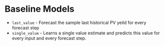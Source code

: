 # Baseline Models

 - `last_value` - Forecast the sample last historical PV yeild for every forecast step
 - `single_value` - Learns a single value estimate and predicts this value for every input and every
     forecast step.
